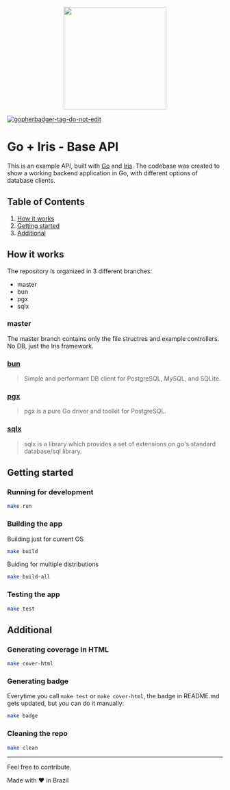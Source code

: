 
<p align="center"><img src="https://raw.githubusercontent.com/ashleymcnamara/gophers/master/RickAndMorty.png
" width="240"></p>

<a href='https://github.com/jpoles1/gopherbadger' target='_blank'>![gopherbadger-tag-do-not-edit](https://img.shields.io/badge/Go%20Coverage-93%25-brightgreen.svg?longCache=true&style=flat)</a>

# Go + Iris - Base API
This is an example API, built with [Go](https://go.dev/) and [Iris](https://www.iris-go.com/). The codebase was created to show a working backend application in Go, with different options of database clients.

## Table of Contents

1. [How it works](#how-it-works)
2. [Getting started](#getting-started)
3. [Additional](#additional)
## How it works

The repository is organized in 3 different branches: 

- master
- bun
- pgx
- sqlx

### master
The master branch contains only the file structres and example controllers. No DB, just the Iris framework.

### [bun](https://bun.uptrace.dev/)
> Simple and performant DB client for PostgreSQL, MySQL, and SQLite.

### [pgx](https://github.com/jackc/pgx)
> pgx is a pure Go driver and toolkit for PostgreSQL.

### [sqlx](https://github.com/jmoiron/sqlx) 
> sqlx is a library which provides a set of extensions on go's standard database/sql library.

## Getting started

### Running for development

```sh
make run
```

### Building the app

Building just for current OS
```sh
make build
```

Buiding for multiple distributions
```sh
make build-all
```

### Testing the app

```sh
make test
```

## Additional

### Generating coverage in HTML
```sh
make cover-html
```

### Generating  badge
Everytime you call ```make test``` or ```make cover-html```, the badge in README.md gets updated, but you can do it manually:
```sh
make badge
```

### Cleaning the repo
```sh
make clean
```


---
Feel free to contribute.

Made with ❤ in Brazil
